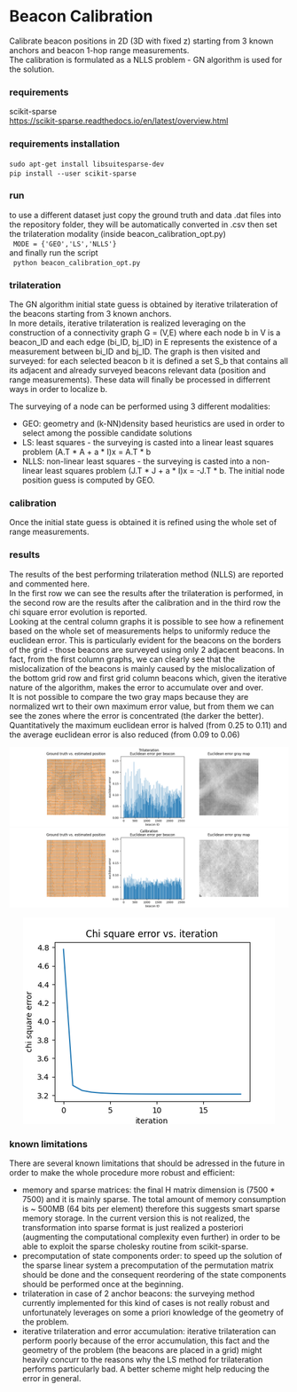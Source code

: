 # Beacon Calibration
Calibrate beacon positions in 2D (3D with fixed z) starting from 3 known anchors and beacon 1-hop range measurements.  
The calibration is formulated as a NLLS problem - GN algorithm is used for the solution.

### requirements
scikit-sparse  
https://scikit-sparse.readthedocs.io/en/latest/overview.html

### requirements installation
<code>sudo apt-get install libsuitesparse-dev</code>  
<code>pip install --user scikit-sparse</code>

### run
to use a different dataset just copy the ground truth and data .dat files into the repository folder, they will be automatically converted in .csv 
then set the trilateration modality (inside beacon_calibration_opt.py)  
<code> MODE = {'GEO','LS','NLLS'} </code>  
and finally run the script   
<code> python beacon_calibration_opt.py</code>

### trilateration
The GN algorithm initial state guess is obtained by iterative trilateration of the beacons starting from 3 known anchors.  
In more details, iterative trilateration is realized leveraging on the construction of a connectivity graph G = (V,E) where each node b in V is a beacon_ID and each edge (bi_ID, bj_ID) in E represents the existence of a measurement between bi_ID and bj_ID. The graph is then visited and surveyed: for each selected beacon b it is defined a set S_b that contains all its adjacent and already surveyed beacons relevant data (position and range measurements). These data will finally be processed in differrent ways in order to localize b.  

The surveying of a node can be performed using 3 different modalities:
   * GEO: geometry and (k-NN)density based heuristics are used in order to select among the possible candidate solutions
   * LS: least squares - the surveying is casted into a linear least squares problem (A.T * A + a * I)x = A.T * b 
   * NLLS: non-linear least squares - the surveying is casted into a non-linear least squares problem (J.T * J + a * I)x = -J.T * b. The initial node position guess is computed by GEO. 

### calibration
Once the initial state guess is obtained it is refined using the whole set of range measurements.

### results
The results of the best performing trilateration method (NLLS) are reported and commented here.    
In the first row we can see the results after the trilateration is performed, in the second row are the results after the calibration and in the third row the chi square error evolution is reported.   
Looking at the central column graphs it is possible to see how a refinement based on the whole set of measurements helps to uniformly reduce the euclidean error. This is particularly evident for the beacons on the borders of the grid - those beacons are surveyed using only 2 adjacent beacons. In fact, from the first column graphs, we can clearly see that the mislocalization of the beacons is mainly caused by the mislocalization of the bottom grid row and first grid column beacons which, given the iterative nature of the algorithm, makes the error to accumulate over and over.   
It is not possible to compare the two gray maps because they are normalized wrt to their own maximum error value, but from them we can see the zones where the error is concentrated (the darker the better).   
Quantitatively the maximum euclidean error is halved (from 0.25 to 0.11) and the average euclidean error is also reduced (from 0.09 to 0.06)  


![alt text](https://github.com/lucapierdicca/beacon_calibration/blob/main/Tri_NL.png)
![alt text](https://github.com/lucapierdicca/beacon_calibration/blob/main/Cal_NL.png)
<p align="center">
  <img src="https://github.com/lucapierdicca/beacon_calibration/blob/main/Chi_NLsmall.png">
</p>


### known limitations
There are several known limitations that should be adressed in the future in order to make the whole procedure more robust and efficient:  

- memory and sparse matrices: the final H matrix dimension is (7500 * 7500) and it is mainly sparse. The total amount of memory consumption is ~ 500MB (64 bits per element) therefore this suggests smart sparse memory storage. In the current version this is not realized, the transformation into sparse format is just realized a posteriori (augmenting the computational complexity even further) in order to be able to exploit the sparse cholesky routine from scikit-sparse.  
- precomputation of state components order: to speed up the solution of the sparse linear system a precomputation of the permutation matrix should be done and the consequent reordering of the state components should be performed once at the beginning.   
- trilateration in case of 2 anchor beacons: the surveying method currently implemented for this kind of cases is not really robust and unfortunately leverages on some a priori knowledge of the geometry of the problem.
- iterative trilateration and error accumulation: iterative trilateration can perform poorly because of the error accumulation, this fact and the geometry of the problem (the beacons are placed in a grid) might heavily concurr to the reasons why the LS method for trilateration performs particularly bad. A better scheme might help reducing the error in general.
